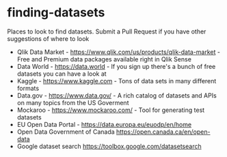 # finding-datasets
Places to look to find datasets. Submit a Pull Request if you have other suggestions of where to look

- Qlik Data Market - https://www.qlik.com/us/products/qlik-data-market - Free and Premium data packages available right in Qlik Sense
- Data World - https://data.world - If you sign up there's a bunch of free datasets you can have a look at
- Kaggle - https://www.kaggle.com - Tons of data sets in many different formats
- Data.gov - https://www.data.gov/ - A rich catalog of datasets and APIs on many topics from the US Goverment
- Mockaroo - https://www.mockaroo.com/ - Tool for generating test datasets
- EU Open Data Portal - https://data.europa.eu/euodp/en/home
- Open Data Government of Canada https://open.canada.ca/en/open-data
- Google dataset search https://toolbox.google.com/datasetsearch
